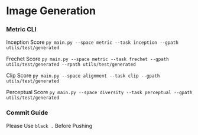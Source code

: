 # Image Generation

### Metric CLI
Inception Score
`py main.py --space metric --task inception --gpath utils/test/generated`

Frechet Score
`py main.py --space metric --task frechet --gpath utils/test/generated --rpath utils/test/generated`

Clip Score
`py main.py --space alignment --task clip --gpath utils/test/generated`

Perceptual Score
`py main.py --space diversity --task perceptual --gpath utils/test/generated`


### Commit Guide
Please Use `black .` Before Pushing 